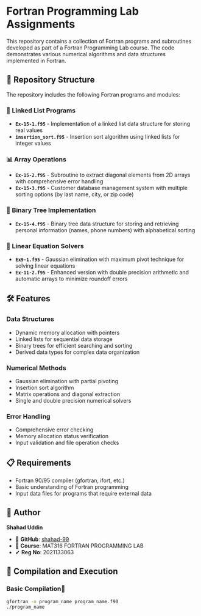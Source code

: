 # Fortran Programming Lab Assignments

This repository contains a collection of Fortran programs and subroutines developed as part of a Fortran Programming Lab course. The code demonstrates various numerical algorithms and data structures implemented in Fortran.

## 📁 Repository Structure

The repository includes the following Fortran programs and modules:

### 🔗 Linked List Programs
- **`Ex-15-1.f95`** - Implementation of a linked list data structure for storing real values
- **`insertion_sort.f95`** - Insertion sort algorithm using linked lists for integer values

### 📊 Array Operations
- **`Ex-15-2.f95`** - Subroutine to extract diagonal elements from 2D arrays with comprehensive error handling
- **`Ex-15-3.f95`** - Customer database management system with multiple sorting options (by last name, city, or zip code)

### 🌳 Binary Tree Implementation
- **`Ex-15-4.f95`** - Binary tree data structure for storing and retrieving personal information (names, phone numbers) with alphabetical sorting

### 🧮 Linear Equation Solvers
- **`Ex9-1.f95`** - Gaussian elimination with maximum pivot technique for solving linear equations
- **`Ex-11-2.f95`** - Enhanced version with double precision arithmetic and automatic arrays to minimize roundoff errors

## 🛠️ Features

### Data Structures
- Dynamic memory allocation with pointers
- Linked lists for sequential data storage
- Binary trees for efficient searching and sorting
- Derived data types for complex data organization

### Numerical Methods
- Gaussian elimination with partial pivoting
- Insertion sort algorithm
- Matrix operations and diagonal extraction
- Single and double precision numerical solvers

### Error Handling
- Comprehensive error checking
- Memory allocation status verification
- Input validation and file operation checks

## 📋 Requirements

- Fortran 90/95 compiler (gfortran, ifort, etc.)
- Basic understanding of Fortran programming
- Input data files for programs that require external data

## 📝 Author

**Shahad Uddin**  
- 🔗 **GitHub**: [shahad-99](https://github.com/shahad-99)    
- 🏫 **Course**: MAT316 FORTRAN PROGRAMMING LAB
- ✔ **Reg No**: 2021133063

## 🚀 Compilation and Execution

### Basic Compilation💢
```bash
gfortran -o program_name program_name.f90
./program_name
